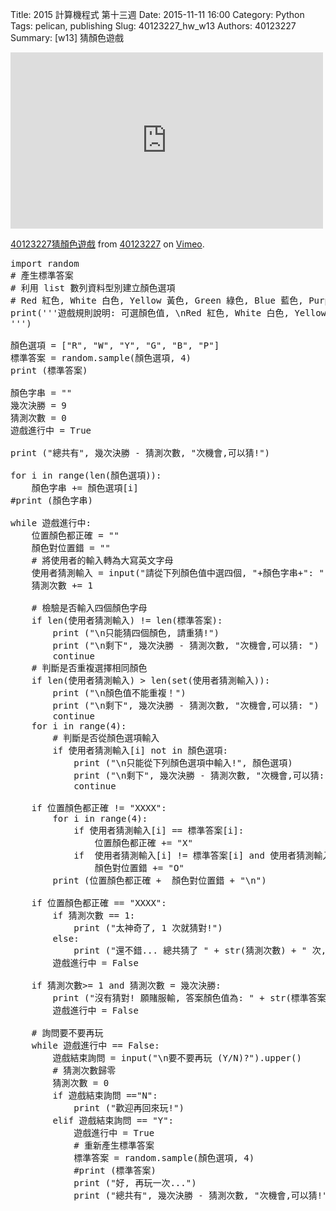 Title: 2015 計算機程式 第十三週 
Date: 2015-11-11 16:00
Category: Python
Tags: pelican, publishing
Slug: 40123227_hw_w13
Authors: 40123227
Summary:  [w13] 猜顏色遊戲

<iframe src="https://player.vimeo.com/video/152389747" width="500" height="282" frameborder="0" webkitallowfullscreen mozallowfullscreen allowfullscreen></iframe>
<p><a href="https://vimeo.com/152389747">40123227猜顏色遊戲</a> from <a href="https://vimeo.com/user28483043">40123227</a> on <a href="https://vimeo.com">Vimeo</a>.</p>


 <pre class="brush:python;">
import random
# 產生標準答案
# 利用 list 數列資料型別建立顏色選項
# Red 紅色, White 白色, Yellow 黃色, Green 綠色, Blue 藍色, Purple 紫色, 假設顏色值不會重複
print('''遊戲規則說明: 可選顏色值, \nRed 紅色, White 白色, Yellow 黃色, Green 綠色, \nBlue 藍色, Purple 紫色, \nRBYGBP, \nX 表示位置與顏色都對, O 表示顏色對, 但是位置不對.
''')

顏色選項 = ["R", "W", "Y", "G", "B", "P"]
標準答案 = random.sample(顏色選項, 4)    
print (標準答案)

顏色字串 = ""
幾次決勝 = 9
猜測次數 = 0
遊戲進行中 = True

print ("總共有", 幾次決勝 - 猜測次數, "次機會,可以猜!")
 
for i in range(len(顏色選項)):
    顏色字串 += 顏色選項[i]
#print (顏色字串)
  
while 遊戲進行中:
    位置顏色都正確 = ""
    顏色對位置錯 = ""
    # 將使用者的輸入轉為大寫英文字母
    使用者猜測輸入 = input("請從下列顏色值中選四個, "+顏色字串+": ").upper()
    猜測次數 += 1
      
    # 檢驗是否輸入四個顏色字母
    if len(使用者猜測輸入) != len(標準答案):
        print ("\n只能猜四個顏色, 請重猜!")
        print ("\n剩下", 幾次決勝 - 猜測次數, "次機會,可以猜: ")
        continue
    # 判斷是否重複選擇相同顏色
    if len(使用者猜測輸入) &gt; len(set(使用者猜測輸入)):
        print ("\n顏色值不能重複！")
        print ("\n剩下", 幾次決勝 - 猜測次數, "次機會,可以猜: ")
        continue
    for i in range(4):
        # 判斷是否從顏色選項輸入
        if 使用者猜測輸入[i] not in 顏色選項:
            print ("\n只能從下列顏色選項中輸入!", 顏色選項)
            print ("\n剩下", 幾次決勝 - 猜測次數, "次機會,可以猜: ")
            continue
              
    if 位置顏色都正確 != "XXXX":
        for i in range(4):
            if 使用者猜測輸入[i] == 標準答案[i]:
                位置顏色都正確 += "X"
            if  使用者猜測輸入[i] != 標準答案[i] and 使用者猜測輸入[i] in 標準答案:
                顏色對位置錯 += "O"
        print (位置顏色都正確 +  顏色對位置錯 + "\n")       
          
    if 位置顏色都正確 == "XXXX":
        if 猜測次數 == 1:
            print ("太神奇了, 1 次就猜對!")
        else:
            print ("還不錯... 總共猜了 " + str(猜測次數) + " 次, 終於猜對!")
        遊戲進行中 = False
          
    if 猜測次數&gt;= 1 and 猜測次數 = 幾次決勝:
        print ("沒有猜對! 願賭服輸, 答案顏色值為: " + str(標準答案))  
        遊戲進行中 = False
  
    # 詢問要不要再玩
    while 遊戲進行中 == False:
        遊戲結束詢問 = input("\n要不要再玩 (Y/N)?").upper()  
        # 猜測次數歸零
        猜測次數 = 0
        if 遊戲結束詢問 =="N":
            print ("歡迎再回來玩!")
        elif 遊戲結束詢問 == "Y":
            遊戲進行中 = True
            # 重新產生標準答案
            標準答案 = random.sample(顏色選項, 4)     
            #print (標準答案)
            print ("好, 再玩一次...")
            print ("總共有", 幾次決勝 - 猜測次數, "次機會,可以猜!")

</pre>



